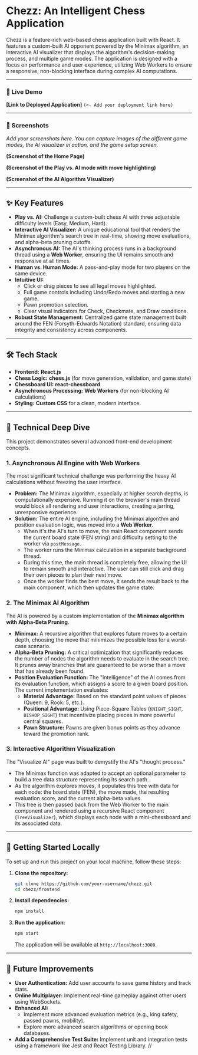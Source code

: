 # Chezz: An Intelligent Chess Application

Chezz is a feature-rich web-based chess application built with React. It features a custom-built AI opponent powered by the Minimax algorithm, an interactive AI visualizer that displays the algorithm's decision-making process, and multiple game modes. The application is designed with a focus on performance and user experience, utilizing Web Workers to ensure a responsive, non-blocking interface during complex AI computations.

---

### 🚀 Live Demo

**[Link to Deployed Application]** `(<- Add your deployment link here)`

---

### 📸 Screenshots

*Add your screenshots here. You can capture images of the different game modes, the AI visualizer in action, and the game setup screen.*

**(Screenshot of the Home Page)**

**(Screenshot of the Play vs. AI mode with move highlighting)**

**(Screenshot of the AI Algorithm Visualizer)**

---

## ✨ Key Features

- **Play vs. AI:** Challenge a custom-built chess AI with three adjustable difficulty levels (Easy, Medium, Hard).
- **Interactive AI Visualizer:** A unique educational tool that renders the Minimax algorithm's search tree in real-time, showing move evaluations, and alpha-beta pruning cutoffs.
- **Asynchronous AI:** The AI's thinking process runs in a background thread using a **Web Worker**, ensuring the UI remains smooth and responsive at all times.
- **Human vs. Human Mode:** A pass-and-play mode for two players on the same device.
- **Intuitive UI:**
    - Click or drag pieces to see all legal moves highlighted.
    - Full game controls including Undo/Redo moves and starting a new game.
    - Pawn promotion selection.
    - Clear visual indicators for Check, Checkmate, and Draw conditions.
- **Robust State Management:** Centralized game state management built around the FEN (Forsyth-Edwards Notation) standard, ensuring data integrity and consistency across components.

---

## 🛠️ Tech Stack

- **Frontend:** **React.js**
- **Chess Logic:** **chess.js** (for move generation, validation, and game state)
- **Chessboard UI:** **react-chessboard**
- **Asynchronous Processing:** **Web Workers** (for non-blocking AI calculations)
- **Styling:** **Custom CSS** for a clean, modern interface.

---

## 🔬 Technical Deep Dive

This project demonstrates several advanced front-end development concepts.

### 1. Asynchronous AI Engine with Web Workers

The most significant technical challenge was performing the heavy AI calculations without freezing the user interface.

- **Problem:** The Minimax algorithm, especially at higher search depths, is computationally expensive. Running it on the browser's main thread would block all rendering and user interactions, creating a jarring, unresponsive experience.
- **Solution:** The entire AI engine, including the Minimax algorithm and position evaluation logic, was moved into a **Web Worker**.
    - When it's the AI's turn to move, the main React component sends the current board state (FEN string) and difficulty setting to the worker via `postMessage`.
    - The worker runs the Minimax calculation in a separate background thread.
    - During this time, the main thread is completely free, allowing the UI to remain smooth and interactive. The user can still click and drag their own pieces to plan their next move.
    - Once the worker finds the best move, it sends the result back to the main component, which then updates the game state.

### 2. The Minimax AI Algorithm

The AI is powered by a custom implementation of the **Minimax algorithm with Alpha-Beta Pruning**.

- **Minimax:** A recursive algorithm that explores future moves to a certain depth, choosing the move that minimizes the possible loss for a worst-case scenario.
- **Alpha-Beta Pruning:** A critical optimization that significantly reduces the number of nodes the algorithm needs to evaluate in the search tree. It prunes away branches that are guaranteed to be worse than a move that has already been found.
- **Position Evaluation Function:** The "intelligence" of the AI comes from its evaluation function, which assigns a score to a given board position. The current implementation evaluates:
    - **Material Advantage:** Based on the standard point values of pieces (Queen: 9, Rook: 5, etc.).
    - **Positional Advantage:** Using Piece-Square Tables (`KNIGHT_SIGHT`, `BISHOP_SIGHT`) that incentivize placing pieces in more powerful central squares.
    - **Pawn Structure:** Pawns are given bonus points as they advance toward the promotion rank.

### 3. Interactive Algorithm Visualization

The "Visualize AI" page was built to demystify the AI's "thought process."

- The Minimax function was adapted to accept an optional parameter to build a tree data structure representing its search path.
- As the algorithm explores moves, it populates this tree with data for each node: the board state (FEN), the move made, the resulting evaluation score, and the current alpha-beta values.
- This tree is then passed back from the Web Worker to the main component and rendered using a recursive React component (`TreeVisualizer`), which displays each node with a mini-chessboard and its associated data.

---

## 🚀 Getting Started Locally

To set up and run this project on your local machine, follow these steps:

1.  **Clone the repository:**
    ```bash
    git clone https://github.com/your-username/chezz.git
    cd chezz/frontend
    ```

2.  **Install dependencies:**
    ```bash
    npm install
    ```

3.  **Run the application:**
    ```bash
    npm start
    ```
    The application will be available at `http://localhost:3000`.

---

## 🔮 Future Improvements

- **User Authentication:** Add user accounts to save game history and track stats.
- **Online Multiplayer:** Implement real-time gameplay against other users using WebSockets.
- **Enhanced AI:**
    - Implement more advanced evaluation metrics (e.g., king safety, passed pawns, mobility).
    - Explore more advanced search algorithms or opening book databases.
- **Add a Comprehensive Test Suite:** Implement unit and integration tests using a framework like Jest and React Testing Library.
//